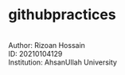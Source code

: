 # githubpractices
<br>
Author: Rizoan Hossain
<br>
ID: 20210104129
<br>
Institution: AhsanUllah University
<br>